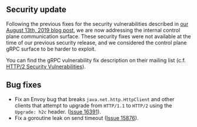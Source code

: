 ## Security update

Following the previous fixes for the security vulnerabilities described in [our August 13th, 2019 blog post](/blog/2019/istio-security-003-004/), we are now addressing the internal control plane communication surface. These security fixes were not available at the time of our previous security release, and we considered the control plane gRPC surface to be harder to exploit.

You can find the gRPC vulnerability fix description on their mailing list (c.f.
[HTTP/2 Security Vulnerabilities](https://groups.google.com/forum/#!topic/grpc-io/w5jPamxdda4)).

## Bug fixes

- Fix an Envoy bug that breaks `java.net.http.HttpClient` and other clients that attempt to upgrade from `HTTP/1.1` to `HTTP/2` using the `Upgrade: h2c` header.  ([Issue 16391](https://github.com/istio/istio/issues/16391)).
- Fix a goroutine leak on send timeout ([Issue 15876](https://github.com/istio/istio/issues/15876)).
